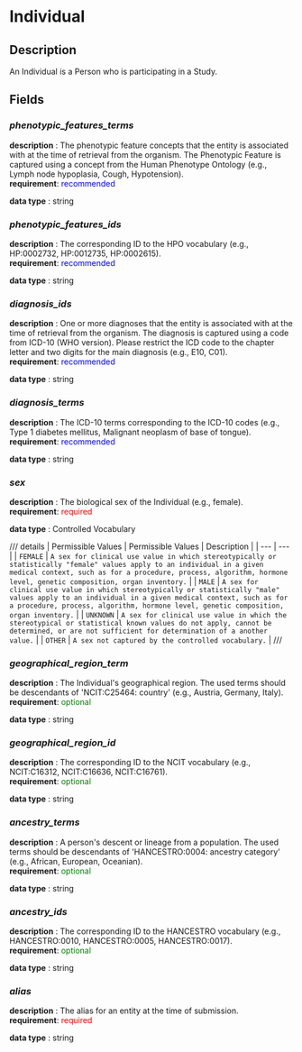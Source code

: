 # Individual

## Description
An Individual is a Person who is participating in a Study.

## Fields
### ***phenotypic_features_terms***
**description** : The phenotypic feature concepts that the entity is associated with at the time of retrieval from the organism. The Phenotypic Feature is captured using a concept from the Human Phenotype Ontology (e.g., Lymph node hypoplasia, Cough, Hypotension).<br>
**requirement**: <span style="color: blue;">recommended</span>

**data type** : string <br>
### ***phenotypic_features_ids***
**description** : The corresponding ID to the HPO vocabulary (e.g., HP:0002732, HP:0012735, HP:0002615).<br>
**requirement**: <span style="color: blue;">recommended</span>

**data type** : string <br>
### ***diagnosis_ids***
**description** : One or more diagnoses that the entity is associated with at the time of retrieval from the organism. The diagnosis is captured using a code from ICD-10 (WHO version). Please restrict the ICD code to the chapter letter and two digits for the main diagnosis (e.g., E10, C01).<br>
**requirement**: <span style="color: blue;">recommended</span>

**data type** : string <br>
### ***diagnosis_terms***
**description** : The ICD-10 terms corresponding to the ICD-10 codes (e.g., Type 1 diabetes mellitus, Malignant neoplasm of base of tongue).<br>
**requirement**: <span style="color: blue;">recommended</span>

**data type** : string <br>
### ***sex***
**description** : The biological sex of the Individual (e.g., female).<br>
**requirement**: <span style="color: red;">required</span>

**data type** : Controlled Vocabulary <br>

/// details | Permissible Values
| Permissible Values | Description |
| --- | --- |
| `FEMALE` | `A sex for clinical use value in which stereotypically or statistically "female" values apply to an individual in a given medical context, such as for a procedure, process, algorithm, hormone level, genetic composition, organ inventory.` |
| `MALE` | `A sex for clinical use value in which stereotypically or statistically "male" values apply to an individual in a given medical context, such as for a procedure, process, algorithm, hormone level, genetic composition, organ inventory.` |
| `UNKNOWN` | `A sex for clinical use value in which the stereotypical or statistical known values do not apply, cannot be determined, or are not sufficient for determination of a another value.` |
| `OTHER` | `A sex not captured by the controlled vocabulary.` |
///

### ***geographical_region_term***
**description** : The Individual's geographical region. The used terms should be descendants of 'NCIT:C25464: country' (e.g., Austria, Germany, Italy).<br>
**requirement**: <span style="color: green;">optional</span>

**data type** : string <br>
### ***geographical_region_id***
**description** : The corresponding ID to the NCIT vocabulary (e.g., NCIT:C16312, NCIT:C16636, NCIT:C16761).<br>
**requirement**: <span style="color: green;">optional</span>

**data type** : string <br>
### ***ancestry_terms***
**description** : A person's descent or lineage from a population. The used terms should be descendants of 'HANCESTRO:0004: ancestry category' (e.g., African, European, Oceanian).<br>
**requirement**: <span style="color: green;">optional</span>

**data type** : string <br>
### ***ancestry_ids***
**description** : The corresponding ID to the HANCESTRO vocabulary (e.g., HANCESTRO:0010, HANCESTRO:0005, HANCESTRO:0017).<br>
**requirement**: <span style="color: green;">optional</span>

**data type** : string <br>
### ***alias***
**description** : The alias for an entity at the time of submission.<br>
**requirement**: <span style="color: red;">required</span>

**data type** : string <br>
